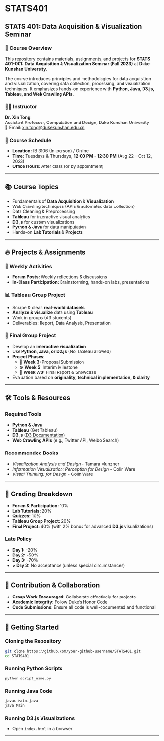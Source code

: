 # STATS401

## STATS 401: Data Acquisition & Visualization Seminar

### 📌 Course Overview
This repository contains materials, assignments, and projects for **STATS 401-001: Data Acquisition & Visualization Seminar (Fall 2023)** at **Duke Kunshan University**.

The course introduces principles and methodologies for data acquisition and visualization, covering data collection, processing, and visualization techniques. It emphasizes hands-on experience with **Python, Java, D3.js, Tableau, and Web Crawling APIs**.

### 🧑‍🏫 Instructor
**Dr. Xin Tong**  
Assistant Professor, Computation and Design, Duke Kunshan University  
📧 Email: [xin.tong@dukekunshan.edu.cn](mailto:xin.tong@dukekunshan.edu.cn)

### 📅 Course Schedule
- **Location:** IB 3106 (In-person) / Online
- **Time:** Tuesdays & Thursdays, **12:00 PM - 12:30 PM** (Aug 22 - Oct 12, 2023)
- **Office Hours:** After class (or by appointment)

---

## 📚 Course Topics
- Fundamentals of **Data Acquisition** & **Visualization**
- Web Crawling techniques (APIs & automated data collection)
- Data Cleaning & Preprocessing
- **Tableau** for interactive visual analytics
- **D3.js** for custom visualizations
- **Python & Java** for data manipulation
- Hands-on **Lab Tutorials** & **Projects**

---

## 🔥 Projects & Assignments

### **📌 Weekly Activities**
- **Forum Posts:** Weekly reflections & discussions
- **In-Class Participation:** Brainstorming, hands-on labs, presentations

### **📊 Tableau Group Project**
- Scrape & clean **real-world datasets**
- **Analyze & visualize** data using **Tableau**
- Work in groups (≤3 students)
- Deliverables: Report, Data Analysis, Presentation

### **🚀 Final Group Project**
- Develop an **interactive visualization**
- Use **Python, Java, or D3.js** (No Tableau allowed)
- **Project Phases**:
  - 📜 **Week 3:** Proposal Submission
  - ⚙️ **Week 5:** Interim Milestone
  - 📝 **Week 7/8:** Final Report & Showcase
- Evaluation based on **originality, technical implementation, & clarity**

---

## 🛠 Tools & Resources
### **Required Tools**
- **Python & Java**
- **Tableau** ([Get Tableau](https://www.tableau.com/community/academic))
- **D3.js** ([D3 Documentation](https://d3js.org/))
- **Web Crawling APIs** (e.g., Twitter API, Weibo Search)

### **Recommended Books**
- *Visualization Analysis and Design* - Tamara Munzner  
- *Information Visualization: Perception for Design* - Colin Ware  
- *Visual Thinking: for Design* - Colin Ware  

---

## 🎯 Grading Breakdown
- **Forum & Participation:** 10%
- **Lab Tutorials:** 20%
- **Quizzes:** 10%
- **Tableau Group Project:** 20%
- **Final Project:** 40% (with 2% bonus for advanced **D3.js** visualizations)

### **Late Policy**
- **Day 1:** -20%
- **Day 2:** -50%
- **Day 3:** -70%
- **> Day 3:** No acceptance (unless special circumstances)

---

## 📌 Contribution & Collaboration
- **Group Work Encouraged**: Collaborate effectively for projects
- **Academic Integrity**: Follow Duke’s Honor Code
- **Code Submissions**: Ensure all code is well-documented and functional

---

## 🚀 Getting Started
### **Cloning the Repository**
```bash
git clone https://github.com/your-github-username/STATS401.git
cd STATS401
```

### **Running Python Scripts**
```bash
python script_name.py
```

### **Running Java Code**
```bash
javac Main.java
java Main
```

### **Running D3.js Visualizations**
- Open `index.html` in a browser

---

